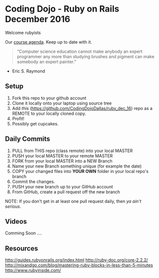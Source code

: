 # Coding Dojo - Ruby on Rails December 2016

Welcome rubyists 

Our [course agenda](https://codingdojo-dallas.slack.com/files/katemoc/F38F5FBJA/ruby_on_rails_master_assignment_list_-_sheet1__1_.pdf). Keep up to date with it.

> “Computer science education cannot make anybody an expert programmer any more than studying brushes and pigment can make somebody an expert painter.”
- Eric S. Raymond


## Setup
 1. Fork this repo to your github account
 2. Clone it locally onto your laptop using source tree
 3. Add *this* (https://github.com/CodingDojoDallas/ruby_dec_16) repo as a REMOTE to your locally cloned copy.
 4. Profit!
 5. Possibly get cupcakes.

## Daily Commits
 1. PULL from THIS repo (class remote) into your local MASTER
 2. PUSH your local MASTER to your remote MASTER
 2. FORK from your local MASTER into a NEW Branch
 3. Name your new Branch something unique (for example the date)
 4. COPY your changed files into __YOUR OWN__ folder in your local repo's branch
 5. Commit the changes.
 6. PUSH your new branch up to your GitHub account
 7. From GitHub, create a pull request off the new branch

NOTE: If you don't get in at least one pull request daily, then *_ya ain't serious_*.

## Videos

Comming Soon ....

## Resources

http://guides.rubyonrails.org/index.html
http://ruby-doc.org/core-2.2.2/
http://mixandgo.com/blog/mastering-ruby-blocks-in-less-than-5-minutes
http://www.rubyinside.com/
